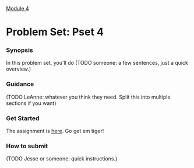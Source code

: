 [Module 4](../..)

# Problem Set: Pset 4

### Synopsis
In this problem set, you'll do (TODO someone: a few sentences, just a quick overview.)

### Guidance
(TODO LeAnne: whatever you think they need. Split this into multiple sections if you want)

### Get Started
The assignment is <a href="http://cdn.cs50.net/2015/fall/psets/4/pset4/pset4.html" target="_blank">here</a>. Go get em tiger!

### How to submit 
(TODO Jesse or someone: quick instructions.)
